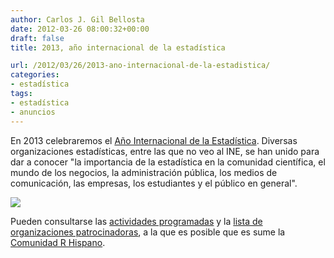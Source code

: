```yaml
---
author: Carlos J. Gil Bellosta
date: 2012-03-26 08:00:32+00:00
draft: false
title: 2013, año internacional de la estadística

url: /2012/03/26/2013-ano-internacional-de-la-estadistica/
categories:
- estadística
tags:
- estadística
- anuncios
---
```


En 2013 celebraremos el [Año Internacional de la Estadística](http://www.statistics2013.org/). Diversas organizaciones estadísticas, entre las que no veo al INE, se han unido para dar a conocer "la importancia de la estadística en la comunidad científica, el mundo de los negocios, la administración pública, los medios de comunicación, las empresas, los estudiantes y el público en general".

[![](/wp-uploads/2012/03/IYSTAT-Logo.png#center)
](/wp-uploads/2012/03/IYSTAT-Logo.png#center)

Pueden consultarse las [actividades programadas](http://www.statistics2013.org/activities.cfm)  y la [lista de organizaciones patrocinadoras](http://www.statistics2013.org/participants.cfm), a la que es posible que es sume la [Comunidad R Hispano](http://www.r-es.org).
